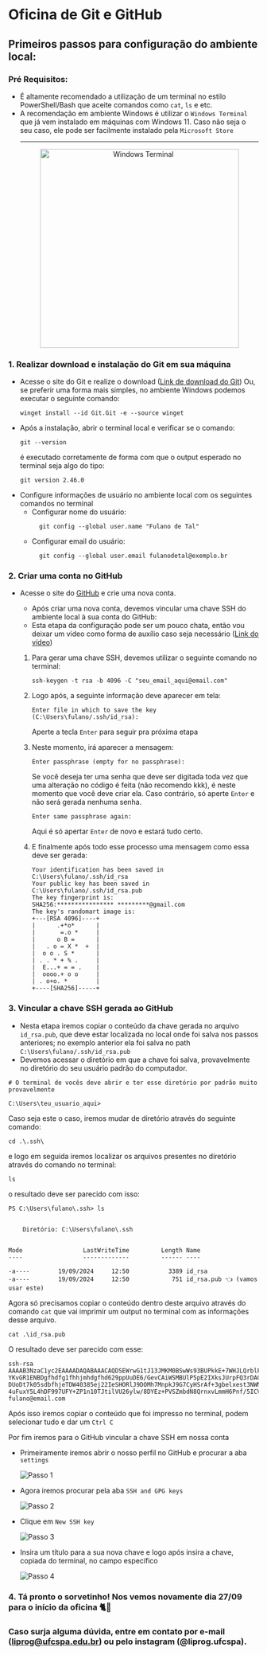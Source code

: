 # Oficina de Git e GitHub

## Primeiros passos para configuração do ambiente local:

### Pré Requisitos:
- É altamente recomendado a utilização de um terminal no estilo PowerShell/Bash que aceite comandos como `cat`, `ls` e etc.
- A recomendação em ambiente Windows é utilizar o `Windows Terminal` que já vem instalado em máquinas com Windows 11. Caso não seja o seu caso, ele pode ser facilmente instalado pela `Microsoft Store`
  <hr/> 
  <div style="text-align: center;">  
     <img src="assets/terminal.jpg" alt="Windows Terminal" width="400"/>
    </div>
### 1. Realizar download e instalação do Git em sua máquina
- Acesse o site do Git e realize o download  ([Link de download do Git](https://git-scm.com/downloads))
  Ou, se preferir uma forma mais simples, no ambiente Windows podemos executar o seguinte comando:
    ```
    winget install --id Git.Git -e --source winget
    ```
- Após a instalação, abrir o terminal local e verificar se o comando:
   ```
  git --version
   ```
  é executado corretamente de forma com que o output esperado no terminal seja algo do tipo:
    ```
    git version 2.46.0
    ```
- Configure informações de usuário no ambiente local com os seguintes comandos no terminal
  - Configurar nome do usuário:
    ```
      git config --global user.name "Fulano de Tal"
    ```
  - Configurar email do usuário:
    ```
      git config --global user.email fulanodetal@exemplo.br
    ```
### 2. Criar uma conta no GitHub
- Acesse o site do [GitHub](https://github.com/) e crie uma nova conta.
  - Após criar uma nova conta, devemos vincular uma chave SSH do ambiente local à sua conta do GitHub:
  - Esta etapa da configuração pode ser um pouco chata, então vou deixar um vídeo como forma de auxílio caso seja necessário ([Link do vídeo](https://www.youtube.com/watch?v=B4p5P3UlD6I))
  
  1. Para gerar uma chave SSH, devemos utilizar o seguinte comando no terminal:
       ```
       ssh-keygen -t rsa -b 4096 -C "seu_email_aqui@email.com"
       ```
  2. Logo após, a seguinte informação deve aparecer em tela:
       ```
       Enter file in which to save the key (C:\Users\fulano/.ssh/id_rsa):
       ```
       Aperte a tecla `Enter` para seguir pra próxima etapa
  
  3. Neste momento, irá aparecer a mensagem:
      ```
      Enter passphrase (empty for no passphrase):
      ```
      Se você deseja ter uma senha que deve ser digitada toda vez que uma alteração no código é feita (não recomendo kkk), é neste momento que você deve criar ela. 
      Caso contrário, só aperte `Enter` e não será gerada nenhuma senha.
      ```
      Enter same passphrase again:
      ```
      Aqui é só apertar `Enter` de novo e estará tudo certo.
  
  4. E finalmente após todo esse processo uma mensagem como essa deve ser gerada:
      ```
      Your identification has been saved in C:\Users\fulano/.ssh/id_rsa
      Your public key has been saved in C:\Users\fulano/.ssh/id_rsa.pub
      The key fingerprint is:
      SHA256:**************** *********@gmail.com
      The key's randomart image is:
      +---[RSA 4096]----+
      |      .+*o*      |
      |       =.o *     |
      |      o B =      |
      |   . o = X *  +  |
      |  o o . S *      |
      | . . * + % .     |
      |  E...+ = = .    |
      |  oooo.+ o o     |
      | . o+o. *        |
      +----[SHA256]-----+
      ```

### 3. Vincular a chave SSH gerada ao GitHub
- Nesta etapa iremos copiar o conteúdo da chave gerada no arquivo `id_rsa.pub`, que deve estar localizada no local onde foi salva nos passos anteriores;
no exemplo anterior ela foi salva no path `C:\Users\fulano/.ssh/id_rsa.pub`
- Devemos acessar o diretório em que a chave foi salva, provavelmente no diretório do seu usuário padrão do computador.
 ```
 # O terminal de vocês deve abrir e ter esse diretório por padrão muito provavelmente
 
 C:\Users\teu_usuario_aqui>
 ```
 Caso seja este o caso, iremos mudar de diretório através do seguinte comando:
```
cd .\.ssh\
```
 e logo em seguida iremos localizar os arquivos presentes no diretório através do comando no terminal:
```
ls
```
o resultado deve ser parecido com isso:
```
PS C:\Users\fulano\.ssh> ls


    Diretório: C:\Users\fulano\.ssh


Mode                 LastWriteTime         Length Name
----                 -------------         ------ ----

-a----        19/09/2024     12:50           3389 id_rsa
-a----        19/09/2024     12:50            751 id_rsa.pub 👈 (vamos usar este)

```
Agora só precisamos copiar o conteúdo dentro deste arquivo através do comando `cat` que vai imprimir um output no terminal com as informações desse arquivo.
```
cat .\id_rsa.pub
```
O resultado deve ser parecido com esse:
```
ssh-rsa AAAAB3NzaC1yc2EAAAADAQABAAACAQDSEWrwG1tJ13JMKM0BSwWs93BUPkkE+7WHJLQrblF7RgSXF3j9f90RLE5q3LsdQKB8wZx/rd2HcN3e6dvbTf22adtX4CyeA65U8XyL/2dAbtpZIxgim3BLAsfiQx8nIhuignb598YVaBg1dCY37VEqc0QBxr3bVqzFv5eXeLwy
YKvGR1ENBDgfhdfg1fhhjmhdgfhd629ppUuDE6/GevCAiWSMBUlP5pE2IXksJUrpFQ3rDACCVMek/2reVevY0IUywmcR7BMk1BLO3q4MzpgLpZp9ZZdSTcriD7KBaEZh2rxkqFzHNQvhTGq287YXWj0JiOdhmMYIprbK5HQJsUOgY5XgbxHoG13c2fewrnborcK3JB
DUoDt7k05sdbfhjeTDW40385ej22IeSHORlJ9DOMh7MnpkJ9G7CyHSrAf+3gbelxest3NWNe4dDnP1+ESa4rZttg+DbpNidzhs2eSlSa9Vb+NTzAgTX+XxCIgCoT+6waUycGYsFI6br8eVxH9sYBPAtQDLQV17tcyu24+ivspjmLbgoICLc0q2SKV6GkmVrX3CCTclnA3
4uFuxY5L4hDF997UFY+ZP1n10TJtilVU26ylw/8DYEz+PVSZmbdN8QrnxvLmmH6Pnf/5ICVoF2Fv3LSnvId7wV2bF0QvI7xw== 
fulano@email.com
```
Após isso iremos copiar o conteúdo que foi impresso no terminal, podem selecionar tudo e dar um `Ctrl C`

Por fim iremos para o GitHub vincular a chave SSH em nossa conta
- Primeiramente iremos abrir o nosso perfil no GitHub e procurar a aba `settings` 

    ![Passo 1](assets/passo1.jpeg)
- Agora iremos procurar pela aba `SSH and GPG keys`

    ![Passo 2](assets/passo2.jpeg)
- Clique em `New SSH key`

    ![Passo 3](assets/passo3.jpeg)

- Insira um título para a sua nova chave e logo após insira a chave, copiada do terminal, no campo específico

  ![Passo 4](assets/passo4.jpeg)

### 4. Tá pronto o sorvetinho! Nos vemos novamente dia 27/09 para o início da oficina  🐈🚀  

### Caso surja alguma dúvida, entre em contato por e-mail (liprog@ufcspa.edu.br) ou pelo instagram (@liprog.ufcspa).
